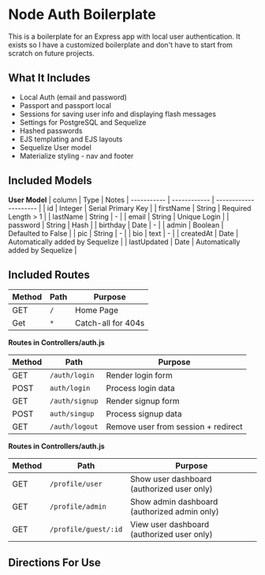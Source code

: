 # Node Auth Boilerplate

This is a boilerplate for an Express app with local user authentication.
It exists so I have a customized boilerplate and don't have to start from scratch on future projects.

## What It Includes

* Local Auth (email and password)
* Passport and passport local
* Sessions for saving user info and displaying flash messages
* Settings for PostgreSQL and Sequelize
* Hashed passwords
* EJS templating and EJS layouts
* Sequelize User model
* Materialize styling - nav and footer

## Included Models

**User Model**
| column | Type | Notes
| ----------- | ------------ | --------------------- |
| id | Integer | Serial Primary Key |
| firstName | String | Required Length > 1 |
| lastName | String | - |
| email | String | Unique Login |
| password | String | Hash |
| birthday | Date | - |
| admin | Boolean | Defaulted to False |
| pic | String | - |
| bio | text | - |
| createdAt | Date | Automatically added by Sequelize |
| lastUpdated | Date | Automatically added by Sequelize |


## Included Routes

| Method | Path | Purpose |
| --------- | -------------------------| -------------------------|
| GET | `/` | Home Page |
| Get | `*` | Catch-all for 404s |

**Routes in Controllers/auth.js**

| Method | Path | Purpose |
| --------- | -------------------------| -------------------------|
| GET | `/auth/login` | Render login form |
| POST | `auth/login` | Process login data |
| GET | `/auth/signup` | Render signup form |
| POST | `auth/singup` | Process signup data |
| GET | `/auth/logout` | Remove user from session + redirect |

**Routes in Controllers/auth.js**

| Method | Path | Purpose |
| --------- | -------------------------| -------------------------|
| GET | `/profile/user` | Show user dashboard (authorized user only) |
| GET | `/profile/admin` | Show admin dashboard (authorized admin only) |
| GET | `/profile/guest/:id` | View user dashboard (authorized user only) |


## Directions For Use

